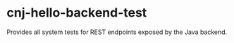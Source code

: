 # cnj-hello-backend-test

Provides all system tests for REST endpoints exposed by the Java backend.


